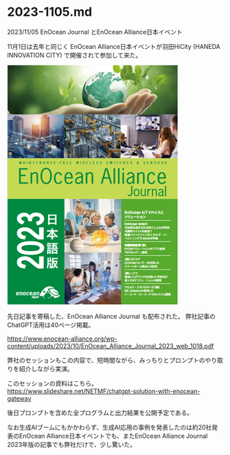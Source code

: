 # 2023-1105.md

2023/11/05 EnOcean Journal とEnOcean Alliance日本イベント

11月1日は去年と同じく EnOcean Alliance日本イベントが羽田HiCity (HANEDA INNOVATION CITY) で開催されて参加して来た。

![EnOcean Journal とEnOcean Alliance](eojp.png)

先日記事を寄稿した、EnOcean Alliance Journal も配布された。
弊社記事のChatGPT活用は40ページ掲載。

https://www.enocean-alliance.org/wp-content/uploads/2023/10/EnOcean_Alliance_Journal_2023_web_1018.pdf

弊社のセッションもこの内容で、短時間ながら、みっちりとプロンプトのやり取りを紹介しながら実演。

このセッションの資料はこちら。
https://www.slideshare.net/NETMF/chatgpt-solution-with-enocean-gateway

後日プロンプトを含めた全プログラムと出力結果を公開予定である。

なお生成AIブームにもかかわらず、生成AI応用の事例を発表したのは約20社発表のEnOcean Alliance日本イベントでも、またEnOcean Alliance Journal 2023年版の記事でも弊社だけで、少し驚いた。
